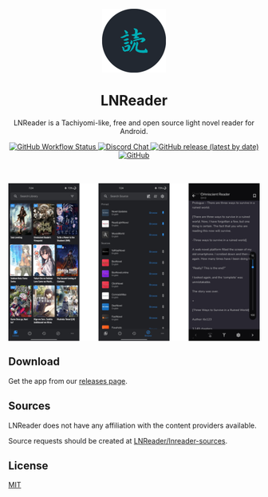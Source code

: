 <p align="center">
  <img src="./.github/readme-images/icon_alt.png" align="center" width="128" />
<p>
<h1 align="center">
  LNReader
</h1>
<p align="center">
  LNReader is a Tachiyomi-like, free and open source light novel reader for Android.
</p>
<div align="center">
  <a href="https://github.com/LNReader/lnreader/actions/workflows/build.yml">
    <img alt="GitHub Workflow Status" src="https://img.shields.io/github/workflow/status/LNReader/lnreader/CI">
  </a>
  <a href="https://discord.gg/QdcWN4MD63">
    <img alt="Discord Chat" src="https://img.shields.io/discord/835746409357246465.svg?logo=discord&logoColor=white&logoWidth=20&labelColor=7289DA&label=Discord&color=17cf48">
  </a>
  <a href="https://github.com/LNReader/lnreader/releases/latest">
    <img alt="GitHub release (latest by date)" src="https://img.shields.io/github/v/release/LNReader/lnreader">
  </a>
  <a href="https://github.com/LNReader/lnreader/blob/main/LICENSE">
    <img alt="GitHub" src="https://img.shields.io/github/license/LNReader/lnreader">
  </a>
</div>

<br>
<br>

<p align="center">
  <img src="./.github/readme-images/screenshots.png" align="center" />
</p>

## Download

Get the app from our [releases page](https://github.com/rajarsheechatterjee/LNReader/releases).

## Sources

LNReader does not have any affiliation with the content providers available.

Source requests should be created at [LNReader/lnreader-sources](https://github.com/LNReader/lnreader-sources).

## License

[MIT ](https://github.com/rajarsheechatterjee/lnreader/blob/main/LICENSE)
